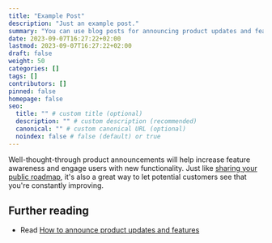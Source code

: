 ```yaml
---
title: "Example Post"
description: "Just an example post."
summary: "You can use blog posts for announcing product updates and features."
date: 2023-09-07T16:27:22+02:00
lastmod: 2023-09-07T16:27:22+02:00
draft: false
weight: 50
categories: []
tags: []
contributors: []
pinned: false
homepage: false
seo:
  title: "" # custom title (optional)
  description: "" # custom description (recommended)
  canonical: "" # custom canonical URL (optional)
  noindex: false # false (default) or true
---
```


Well-thought-through product announcements will help increase feature awareness and engage users with new functionality. Just like [sharing your public roadmap](https://canny.io/blog/should-you-have-a-public-roadmap/), it's also a great way to let potential customers see that you're constantly improving.

## Further reading

* Read [How to announce product updates and features](https://canny.io/blog/announce-product-updates-features/)
